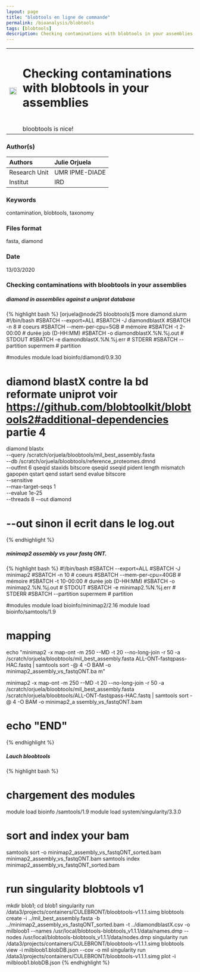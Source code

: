 ```yaml
---
layout: page
title: "blobtools en ligne de commande"
permalink: /bioanalysis/blobtools
tags: [blobtools]
description: Checking contaminations with blobtools in your assemblies
---
```

<table class="table-contact">
<tr>
<td><img width="100%" src="{{ site.url }}/images/blob.png" alt="" />
</td>
<td>
<h1> Checking contaminations with blobtools in your assemblies</h1><br />
bloobtools is nice!
</td>
</tr>
</table>


### Author(s)

| Authors  | Julie Orjuela |
| :------------- | :------------- |
| Research Unit | UMR IPME-DIADE   |
| Institut |  IRD |

### Keywords
contamination, blobtools, taxonomy

### Files format
fasta, diamond

### Date
13/03/2020

### Checking contaminations with bloobtools in your assemblies

##### diamond in assemblies against a uniprot database

{% highlight bash %}
[orjuela@node25 bloobtools]$ more diamond.slurm 
#!/bin/bash
#SBATCH --export=ALL
#SBATCH -J diamondblastX
#SBATCH -n 8                         # coeurs
#SBATCH --mem-per-cpu=5GB           # mémoire
#SBATCH -t 2-00:00                  # durée job (D-HH:MM)
#SBATCH -o diamondblastX.%N.%j.out        # STDOUT
#SBATCH -e diamondblastX.%N.%j.err        # STDERR
#SBATCH --partition supermem	     # partition

#modules 
module load bioinfo/diamond/0.9.30

# diamond blastX contre la bd reformate uniprot voir https://github.com/blobtoolkit/blobtools2#additional-dependencies partie 4
diamond blastx \
 --query /scratch/orjuela/bloobtools/mil_best_assembly.fasta \
 --db /scratch/orjuela/bloobtools/reference_proteomes.dmnd \
 --outfmt 6 qseqid staxids bitscore qseqid sseqid pident length mismatch gapopen qstart qend sstart send evalue bitscore \
 --sensitive \
 --max-target-seqs 1 \
 --evalue 1e-25 \
 --threads 8 
 --out diamond 
 # --out sinon il ecrit dans le log.out
{% endhighlight %}

##### minimap2 assembly vs your fastq ONT.

{% highlight bash %}
#!/bin/bash
#SBATCH --export=ALL
#SBATCH -J minimap2
#SBATCH -n 10                         # coeurs
#SBATCH --mem-per-cpu=40GB           # mémoire
#SBATCH -t 10-00:00                  # durée job (D-HH:MM)
#SBATCH -o minimap2.%N.%j.out        # STDOUT
#SBATCH -e minimap2.%N.%j.err        # STDERR
#SBATCH --partition supermem	     # partition

#modules
module load bioinfo/minimap2/2.16 
module load bioinfo/samtools/1.9

# mapping
echo "minimap2 -x map-ont -m 250 --MD -t 20 --no-long-join -r 50 -a /scratch/orjuela/bloobtools/mil_best_assembly.fasta ALL-ONT-fastqpass-HAC.fastq | samtools sort -@ 4 -O BAM -o minimap2_assembly_vs_fastqONT.ba
m"

minimap2 -x map-ont -m 250 --MD -t 20 --no-long-join -r 50 -a /scratch/orjuela/bloobtools/mil_best_assembly.fasta /scratch/orjuela/bloobtools/ALL-ONT-fastqpass-HAC.fastq | samtools sort -@ 4 -O BAM -o minimap2_a
ssembly_vs_fastqONT.bam

# echo "END"
{% endhighlight %}


##### Lauch bloobtools

{% highlight bash %}
# chargement des modules
module load bioinfo /samtools/1.9
module load system/singularity/3.3.0

# sort and index your bam
samtools sort -o minimap2_assembly_vs_fastqONT_sorted.bam minimap2_assembly_vs_fastqONT.bam
samtools index minimap2_assembly_vs_fastqONT_sorted.bam      

# run singularity blobtools v1
mkdir blob1; cd blob1
singularity run /data3/projects/containers/CULEBRONT/bloobtools-v1.1.1.simg blobtools create -i ../mil_best_assembly.fasta -b ../minimap2_assembly_vs_fastqONT_sorted.bam -t ../diamondblastX.csv -o milbloob1 --names /usr/local/blobtools-blobtools_v1.1.1/data/names.dmp --nodes /usr/local/blobtools-blobtools_v1.1.1/data/nodes.dmp
singularity run /data3/projects/containers/CULEBRONT/bloobtools-v1.1.1.simg blobtools view -i milbloob1.blobDB.json --cov -o mil
singularity run /data3/projects/containers/CULEBRONT/bloobtools-v1.1.1.simg plot -i milbloob1.blobDB.json
{% endhighlight %}

